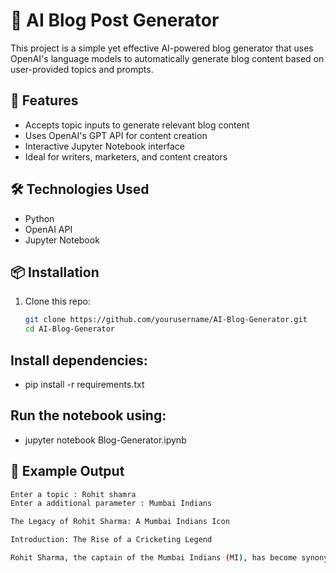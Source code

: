 # 📝 AI Blog Post Generator

This project is a simple yet effective AI-powered blog generator that uses OpenAI's language models to automatically generate blog content based on user-provided topics and prompts.

## 🚀 Features

- Accepts topic inputs to generate relevant blog content
- Uses OpenAI's GPT API for content creation
- Interactive Jupyter Notebook interface
- Ideal for writers, marketers, and content creators

## 🛠️ Technologies Used

- Python
- OpenAI API
- Jupyter Notebook

## 📦 Installation

1. Clone this repo:
   ```bash
   git clone https://github.com/yourusername/AI-Blog-Generator.git
   cd AI-Blog-Generator   

## Install dependencies:

- pip install -r requirements.txt

## Run the notebook using:

- jupyter notebook Blog-Generator.ipynb

## 📄 Example Output

```bash
Enter a topic : Rohit shamra
Enter a additional parameter : Mumbai Indians

The Legacy of Rohit Sharma: A Mumbai Indians Icon

Introduction: The Rise of a Cricketing Legend

Rohit Sharma, the captain of the Mumbai Indians (MI), has become synonymous .....
